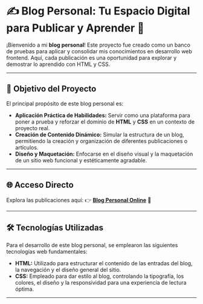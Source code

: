 # ✍️ Blog Personal: Tu Espacio Digital para Publicar y Aprender 🚀

¡Bienvenido a mi **blog personal**! Este proyecto fue creado como un banco de pruebas para aplicar y consolidar mis conocimientos en desarrollo web frontend. Aquí, cada publicación es una oportunidad para explorar y demostrar lo aprendido con HTML y CSS.

---

## 🎯 Objetivo del Proyecto

El principal propósito de este blog personal es:

* **Aplicación Práctica de Habilidades:** Servir como una plataforma para poner a prueba y reforzar el dominio de **HTML** y **CSS** en un contexto de proyecto real.
* **Creación de Contenido Dinámico:** Simular la estructura de un blog, permitiendo la creación y organización de diferentes publicaciones o artículos.
* **Diseño y Maquetación:** Enfocarse en el diseño visual y la maquetación de un sitio web funcional y estéticamente agradable.

---

## 🌐 Acceso Directo

Explora las publicaciones aquí:
👉 **[Blog Personal Online](https://lordlez.github.io/Blog_Personal/)** 🔗

---

## 🛠️ Tecnologías Utilizadas

Para el desarrollo de este blog personal, se emplearon las siguientes tecnologías web fundamentales:

* **HTML:** Utilizado para estructurar el contenido de las entradas del blog, la navegación y el diseño general del sitio.
* **CSS:** Empleado para dar estilo al blog, controlando la tipografía, los colores, el diseño y la responsividad para una experiencia de lectura óptima.

---
